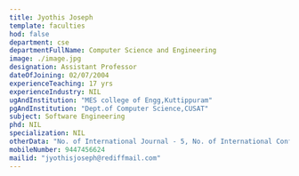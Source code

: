 ```yaml
---
title: Jyothis Joseph
template: faculties
hod: false
department: cse
departmentFullName: Computer Science and Engineering
image: ./image.jpg
designation: Assistant Professor
dateOfJoining: 02/07/2004
experienceTeaching: 17 yrs
experienceIndustry: NIL
ugAndInstitution: "MES college of Engg,Kuttippuram"
pgAndInstitution: "Dept.of Computer Science,CUSAT"
subject: Software Engineering
phd: NIL
specialization: NIL
otherData: "No. of International Journal - 5, No. of International Conferences - 1, No.of national conferences - 2"
mobileNumber: 9447456624
mailid: "jyothisjoseph@rediffmail.com"
---
```

